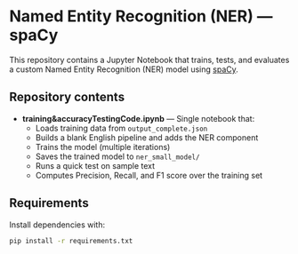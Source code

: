 # Named Entity Recognition (NER) — spaCy

This repository contains a Jupyter Notebook that trains, tests, and evaluates a custom Named Entity Recognition (NER) model using [spaCy](https://spacy.io/).

## Repository contents
- **training&accuracyTestingCode.ipynb** — Single notebook that:
  - Loads training data from `output_complete.json`
  - Builds a blank English pipeline and adds the NER component
  - Trains the model (multiple iterations)
  - Saves the trained model to `ner_small_model/`
  - Runs a quick test on sample text
  - Computes Precision, Recall, and F1 score over the training set

## Requirements
Install dependencies with:
```bash
pip install -r requirements.txt
